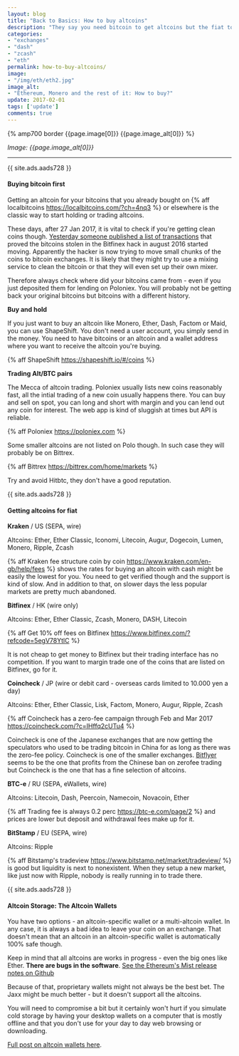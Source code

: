 ```yaml
---
layout: blog
title: "Back to Basics: How to buy altcoins"
description: "They say you need bitcoin to get altcoins but the fiat to alt markets are slowly appearing on previously bitcoin-only exchanges. For the <strike>gambling</strike> trading you need the liquidity of Alt/BTC pairs though."
categories:
- "exchanges"
- "dash"
- "zcash"
- "eth"
permalink: how-to-buy-altcoins/
image:
- "/img/eth/eth2.jpg"
image_alt:
- "Ethereum, Monero and the rest of it: How to buy?"
update: 2017-02-01
tags: ['update']
comments: true
---
```


{% amp700 border {{page.image[0]}} {{page.image_alt[0]}} %}

_Image: {{page.image_alt[0]}}_

________________________


{{ site.ads.aads728 }}

#### Buying bitcoin first

Getting an altcoin for your bitcoins that you already bought on {% aff localbitcoins https://localbitcoins.com/?ch=4nq3 %} or elsewhere is the classic way to start holding or trading altcoins.

These days, after 27 Jan 2017, it is vital to check if you're getting clean coins though. [Yesterday someone published a list of transactions](https://bitcointalk.org/index.php?topic=1766723.0) that proved the bitcoins stolen in the Bitfinex hack in august 2016 started moving. Apparently the hacker is now trying to move small chunks of the coins to bitcoin exchanges. It is likely that they might try to use a mixing service to clean the bitcoin or that they will even set up their own mixer.

Therefore always check where did your bitcoins came from - even if you just deposited them for lending on Poloniex. You will probably not be getting back your original bitcoins but bitcoins with a different history.

**Buy and hold**

If you just want to buy an altcoin like Monero, Ether, Dash, Factom or Maid, you can use ShapeShift. You don't need a user account, you simply send in the money. You need to have bitcoins or an altcoin and a wallet address where you want to receive the altcoin you're buying.

{% aff ShapeShift https://shapeshift.io/#/coins %}

**Trading Alt/BTC pairs**

The Mecca of altcoin trading. Poloniex usually lists new coins reasonably fast, all the intial trading of a new coin usually happens there. You can buy and sell on spot, you can long and short with margin and you can lend out any coin for interest. The web app is kind of sluggish at times but API is reliable.

{% aff Poloniex https://poloniex.com %}

Some smaller altcoins are not listed on Polo though. In such case they will probably be on Bittrex.

{% aff Bittrex https://bittrex.com/home/markets %}

Try and avoid Hitbtc, they don't have a good reputation.


{{ site.ads.aads728 }}

#### Getting altcoins for fiat

**Kraken** / US (SEPA, wire)

Altcoins: Ether, Ether Classic, Iconomi, Litecoin, Augur, Dogecoin, Lumen, Monero, Ripple, Zcash

{% aff Kraken fee structure coin by coin https://www.kraken.com/en-gb/help/fees %} shows the rates for buying an altcoin with cash might be easily the lowest for you. You need to get verified though and the support is kind of slow. And in addition to that, on slower days the less popular markets are pretty much abandoned.

**Bitfinex** / HK (wire only)

Altcoins: Ether, Ether Classic, Zcash, Monero, DASH, Litecoin

{% aff Get 10% off fees on Bitfinex https://www.bitfinex.com/?refcode=5egV78YtlC %}

It is not cheap to get money to Bitfinex but their trading interface has no competition. If you want to margin  trade one of the coins that are listed on Bitfinex, go for it.

**Coincheck** / JP (wire or debit card - overseas cards limited to 10.000 yen a day)

Altcoins: Ether, Ether Classic, Lisk, Factom, Monero, Augur, Ripple, Zcash

{% aff Coincheck has a zero-fee campaign through Feb and Mar 2017 https://coincheck.com/?c=IHffq2cUTu4 %}

Coincheck is one of the Japanese exchanges that are now getting the speculators who used to be trading bitcoin in China for as long as there was the zero-fee policy. Coincheck is one of the smaller exchanges. [Bitflyer](https://bitflyer.jp/discussion/roger-ver?top_link&footer) seems to be the one that profits from the Chinese ban on zerofee trading but Coincheck is the one that has a fine selection of altcoins.

**BTC-e** / RU (SEPA, eWallets, wire)

Altcoins: Litecoin, Dash, Peercoin, Namecoin, Novacoin, Ether

{% aff Trading fee is always 0.2 perc https://btc-e.com/page/2 %} and prices are lower but deposit and withdrawal fees make up for it.

**BitStamp** / EU (SEPA, wire)

Altcoins: Ripple

{% aff Bitstamp's tradeview https://www.bitstamp.net/market/tradeview/ %} is good but liquidity is next to nonexistent. When they setup a new market, like just now with Ripple, nobody is really running in to trade there.

{{ site.ads.aads728 }}

#### Altcoin Storage: The Altcoin Wallets

You have two options - an altcoin-specific wallet or a multi-altcoin wallet. In any case, it is always a bad idea to leave your coin on an exchange. That doesn't mean that an altcoin in an altcoin-specific wallet is automatically 100% safe though.

Keep in mind that all altcoins are works in progress - even the big ones like Ether. **There are bugs in the software**. [See the Ethereum's Mist release notes on Github](https://github.com/ethereum/mist/releases)

Because of that, proprietary wallets might not always be the best bet. The Jaxx might be much better - but it doesn't support all the altcoins.

You will need to compromise a bit but it certainly won't hurt if you simulate cold storage by having your desktop wallets on a computer that is mostly offline and that you don't use for your day to day web browsing or downloading.

[Full post on altcoin wallets here](/altcoin-wallets/).

